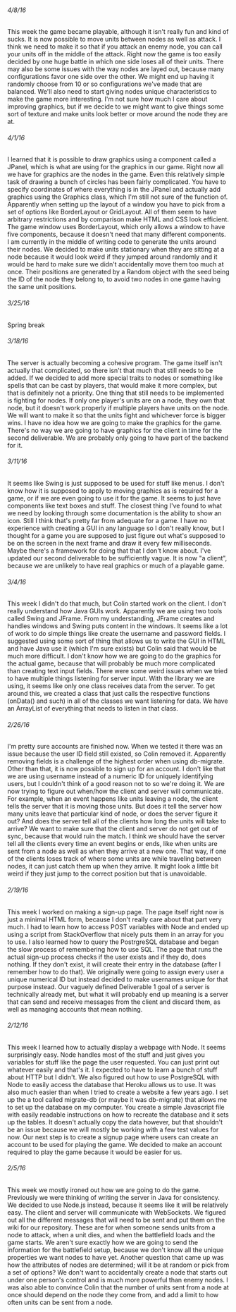 ###### 4/8/16
This week the game became playable, although it isn't really fun and kind
of sucks. It is now possible to move units between nodes as well as attack.
I think we need to make it so that if you attack an enemy node, you can call
your units off in the middle of the attack. Right now the game is too easily
decided by one huge battle in which one side loses all of their units. There
may also be some issues with the way nodes are layed out, because many
configurations favor one side over the other. We might end up having it
randomly choose from 10 or so configurations we've made that are balanced.
We'll also need to start giving nodes unique characteristics to make the game
more interesting. I'm not sure how much I care about improving graphics, but
if we decide to we might want to give things some sort of texture and make
units look better or move around the node they are at.

###### 4/1/16
I learned that it is possible to draw graphics using a component called a
JPanel, which is what are using for the graphics in our game. Right now
all we have for graphics are the nodes in the game. Even this relatively
simple task of drawing a bunch of circles has been fairly complicated. You
have to specify coordinates of where everything is in the JPanel and actually
add graphics using the Graphics class, which I'm still not sure of the function
of. Apparently when setting up the layout of a window you have to pick from a
set of options like BorderLayout or GridLayout. All of them seem to have
arbitrary restrictions and by comparison make HTML and CSS look efficient.
The game window uses BorderLayout, which only allows a window to have five
components, because it doesn't need that many different components. I am
currently in the middle of writing code to generate the units around their
nodes. We decided to make units stationary when they are sitting at a node
because it would look weird if they jumped around randomly and it would be
hard to make sure we didn't accidentally move them too much at once. Their
positions are generated by a Random object with the seed being the ID of the
node they belong to, to avoid two nodes in one game having the same unit
positions.

###### 3/25/16
Spring break

###### 3/18/16
The server is actually becoming a cohesive program. The game itself isn't
actually that complicated, so there isn't that much that still needs to be
added. If we decided to add more special traits to nodes or something like
spells that can be cast by players, that would make it more complex, but
that is definitely not a priority. One thing that still needs to be
implemented is fighting for nodes. If only one player's units are on a
node, they own that node, but it doesn't work properly if multiple
players have units on the node. We will want to make it so that the units
fight and whichever force is bigger wins. I have no idea how we are going
to make the graphics for the game. There's no way we are going to have
graphics for the client in time for the second deliverable. We are
probably only going to have part of the backend for it.

###### 3/11/16
It seems like Swing is just supposed to be used for stuff like menus. I don't
know how it is supposed to apply to moving graphics as is required for a game,
or if we are even going to use it for the game. It seems to just have
components like text boxes and stuff. The closest thing I've found to what
we need by looking through some documentation is the ability to show an icon.
Still I think that's pretty far from adequate for a game. I have no experience
with creating a GUI in any language so I don't really know, but I thought
for a game you are supposed to just figure out what's supposed to be on the
screen in the next frame and draw it every few milliseconds. Maybe there's
a framework for doing that that I don't know about. I've updated our second
deliverable to be sufficiently vague. It is now "a client", because we are
unlikely to have real graphics or much of a playable game.

###### 3/4/16
This week I didn't do that much, but Colin started work on the client.
I don't really understand how Java GUIs work. Apparently we are using
two tools called Swing and JFrame. From my understanding, JFrame
creates and handles windows and Swing puts content in the windows.
It seems like a lot of work to do simple things like create the
username and password fields. I suggested using some sort of thing
that allows us to write the GUI in HTML and have Java use it (which
I'm sure exists) but Colin said that would be much more difficult.
I don't know how we are going to do the graphics for the actual game,
because that will probably be much more complicated than creating text
input fields. There were some weird issues when we tried to have
multiple things listening for server input. With the library we are
using, it seems like only one class receives data from the server. To
get around this, we created a class that just calls the respective
functions (onData() and such) in all of the classes we want listening
for data. We have an ArrayList of everything that needs to listen in
that class.

###### 2/26/16
I'm pretty sure accounts are finished now. When we tested it there
was an issue because the user ID field still existed, so Colin
removed it. Apparently removing fields is a challenge of the highest
order when using db-migrate. Other than that, it is now possible to
sign up for an account. I don't like that we are using username instead
of a numeric ID for uniquely identifying users, but I couldn't think
of a good reason not to so we're doing it. We are now trying to figure
out when/how the client and server will communicate. For example, when
an event happens like units leaving a node, the client tells the server
that it is moving those units. But does it tell the server how many
units leave that particular kind of node, or does the server figure it
out? And does the server tell all of the clients how long the units will
take to arrive? We want to make sure that the client and server do not
get out of sync, because that would ruin the match. I think we should
have the server tell all the clients every time an event begins or ends,
like when units are sent from a node as well as when they arrive at a new
one. That way, if one of the clients loses track of where some units are
while traveling between nodes, it can just catch them up when they
arrive. It might look a little bit weird if they just jump to the correct
position but that is unavoidable.

###### 2/19/16
This week I worked on making a sign-up page. The page itself right
now is just a minimal HTML form, because I don't really care about
that part very much. I had to learn how to access POST variables
with Node and ended up using a script from StackOverflow that
nicely puts them in an array for you to use. I also learned how to
query the PostrgreSQL database and began the slow process of
remembering how to use SQL. The page that runs the actual
sign-up process checks if the user exists and if they do, does
nothing. If they don't exist, it will create their entry in the database
(after I remember how to do that). We originally were going to
assign every user a unique numerical ID but instead decided to
make usernames unique for that purpose instead. Our vaguely
defined Deliverable 1 goal of a server is technically already met,
but what it will probably end up meaning is a server that can send
and receive messages from the client and discard them, as well as
managing accounts that mean nothing.

###### 2/12/16
This week I learned how to actually display a webpage with Node.
It seems surprisingly easy. Node handles most of the stuff and just
gives you variables for stuff like the page the user requested.
You can just print out whatever easily and that's it. I expected
to have to learn a bunch of stuff about HTTP but I didn't. We also
figured out how to use PostgreSQL with Node to easily access the
database that Heroku allows us to use. It was also much easier than
when I tried to create a website a few years ago. I set up the a tool
called migrate-db (or maybe it was db-migrate) that allows me to
set up the database on my computer. You create a simple Javascript
file with easily readable instructions on how to recreate the database
and it sets up the tables. It doesn't actually copy the data however,
but that shouldn't be an issue because we will mostly be working with
a few test values for now. Our next step is to create a signup page
where users can create an account to be used for playing the game. We
decided to make an account required to play the game because it would
be easier for us.

###### 2/5/16
This week we mostly ironed out how we are going to do the game.
Previously we were thinking of writing the server in Java for
consistency. We decided to use Node.js instead, because it seems
like it will be relatively easy. The client and server will
communicate with WebSockets. We figured out all the different
messages that will need to be sent and put them on the wiki
for our repository. These are for when someone sends units
from a node to attack, when a unit dies, and when the
battlefield loads and the game starts. We aren't sure exactly
how we are going to send the information for the battlefield
setup, because we don't know all the unique properties we want
nodes to have yet. Another question that came up was how the
attributes of nodes are determined; will it be at random or
pick from a set of options? We don't want to accidentally
create a node that starts out under one person's control and
is much more powerful than enemy nodes. I was also able to
convince Colin that the number of units sent from a node at
once should depend on the node they come from, and add a
limit to how often units can be sent from a node.
